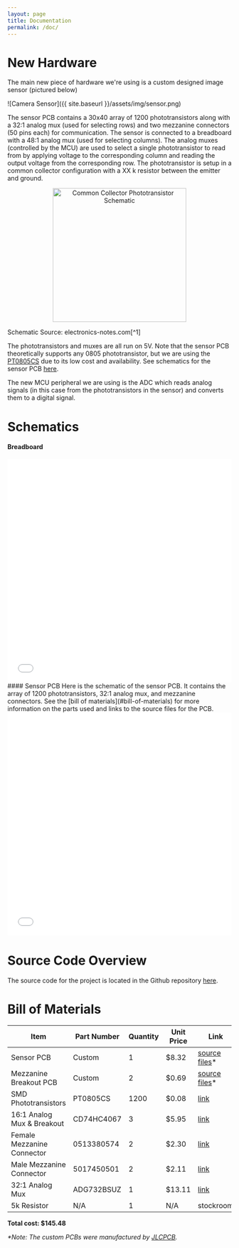 ```yaml
---
layout: page
title: Documentation
permalink: /doc/
---
```


# New Hardware
The main new piece of hardware we're using is a custom designed image sensor (pictured below)

![Camera Sensor]({{ site.baseurl }}/assets/img/sensor.png)

The sensor PCB contains a 30x40 array of 1200 phototransistors along with a 32:1 analog mux (used for selecting rows) and two mezzanine connectors (50 pins each) for communication. The sensor is connected to a breadboard with a 48:1 analog mux (used for selecting columns). The analog muxes (controlled by the MCU) are used to select a single phototransistor to read from by applying voltage to the corresponding column and reading the output voltage from the corresponding row. The phototransistor is setup in a common collector configuration with a XX k resistor between the emitter and ground.
<!-- TODO: enter correct resistor value -->


<p align="center">
    <img src="{{ site.baseurl }}/assets/schematics/common_collector_phototransistor.svg" alt="Common Collector Phototransistor Schematic" width="300">
    <br>
</p>
Schematic Source: electronics-notes.com[^1]

The phototransistors and muxes are all run on 5V. Note that the sensor PCB theoretically supports any 0805 phototransistor, but we are using the [PT0805CS](https://www.alibaba.com/product-detail/0805-SMD-Phototransistor-PT0805CS-Photosensor-Photosensitive_1600907962335.html) due to its low cost and availability. See schematics for the sensor PCB [here](#sensor-pcb).


The new MCU peripheral we are using is the ADC which reads analog signals (in this case from the phototransistors in the sensor) and converts them to a digital signal.

# Schematics
<!-- Include images of the schematics for your system. They should follow best practices for schematic drawings with all parts and pins clearly labeled. You may draw your schematics either with a software tool or neatly by hand. -->
#### Breadboard
<embed src="{{ site.baseurl }}/assets/schematics/breadboard.pdf" type="application/pdf" width="100%" height="500em"/>
<br>
#### Sensor PCB
Here is the schematic of the sensor PCB. It contains the array of 1200 phototransistors, 32:1 analog mux, and mezzanine connectors. See the [bill of materials](#bill-of-materials) for more information on the parts used and links to the source files for the PCB.
<embed src="{{ site.baseurl }}/assets/schematics/sensor.pdf" type="application/pdf" width="100%" height="500em"/>
<br>

# Source Code Overview
<!-- This section should include information to describe the organization of the code base and highlight how the code connects. -->

The source code for the project is located in the Github repository [here](https://github.com/kavidey/NeoObscura/tree/e155).

# Bill of Materials
<!-- The bill of materials should include all the parts used in your project along with the prices and links.  -->

| Item | Part Number | Quantity | Unit Price | Link |
| ---- | ----------- | ----- | ---- | ---- |
| Sensor PCB | Custom | 1 | $8.32 |  [source files](https://github.com/kavidey/NeoObscura/tree/e155/hardware/Sensor)* |
| Mezzanine Breakout PCB | Custom | 2 | $0.69 |  [source files](https://github.com/kavidey/NeoObscura/tree/e155/hardware/MezzanineBreakout)* |
| SMD Phototransistors | PT0805CS | 1200 | $0.08 |  [link](https://www.alibaba.com/product-detail/0805-SMD-Phototransistor-PT0805CS-Photosensor-Photosensitive_1600907962335.html) |
| 16:1 Analog Mux & Breakout | CD74HC4067 | 3 | $5.95 |  [link](https://www.alibaba.com/product-detail/0805-SMD-Phototransistor-PT0805CS-Photosensor-Photosensitive_1600907962335.html) |
| Female Mezzanine Connector | 0513380574 | 2 | $2.30 |  [link](https://www.digikey.com/en/products/detail/molex/0513380574/2404972) |
| Male Mezzanine Connector | 5017450501 | 2 | $2.11 |  [link](https://www.digikey.com/en/products/detail/molex/5017450501/2818869) |
| 32:1 Analog Mux | ADG732BSUZ | 1 | $13.11 |  [link](https://www.digikey.com/en/products/detail/molex/5017450501/2818869) |
| 5k Resistor | N/A | 1 | N/A |  stockroom |

**Total cost: $145.48**

<!-- 8.32+2\cdot0.69+0.08\cdot1200+3\cdot5.95+2\cdot2.30+2\cdot2.11+13.11 -->
*\*Note: The custom PCBs were manufactured by [JLCPCB](https://jlcpcb.com/).*

[^1]: [https://www.electronics-notes.com/articles/electronic_components/transistor/phototransistor-circuits-applications.php](https://www.electronics-notes.com/articles/electronic_components/transistor/phototransistor-circuits-applications.php)